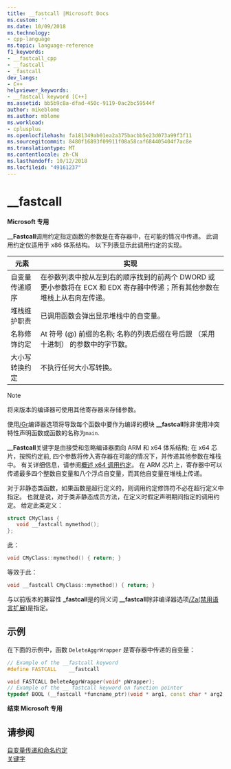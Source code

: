 ```yaml
---
title: __fastcall |Microsoft Docs
ms.custom: ''
ms.date: 10/09/2018
ms.technology:
- cpp-language
ms.topic: language-reference
f1_keywords:
- __fastcall_cpp
- __fastcall
- _fastcall
dev_langs:
- C++
helpviewer_keywords:
- __fastcall keyword [C++]
ms.assetid: bb5b9c8a-dfad-450c-9119-0ac2bc59544f
author: mikeblome
ms.author: mblome
ms.workload:
- cplusplus
ms.openlocfilehash: fa181349ab01ea2a375bacbb5e23d073a99f3f11
ms.sourcegitcommit: 8480f16893f09911f08a58caf684405404f7ac8e
ms.translationtype: MT
ms.contentlocale: zh-CN
ms.lasthandoff: 10/12/2018
ms.locfileid: "49161237"
---
```

# <a name="fastcall"></a>__fastcall

**Microsoft 专用**

**__Fastcall**调用约定指定函数的参数是在寄存器中，在可能的情况中传递。 此调用约定仅适用于 x86 体系结构。 以下列表显示此调用约定的实现。

|元素|实现|
|-------------|--------------------|
|自变量传递顺序|在参数列表中按从左到右的顺序找到的前两个 DWORD 或更小参数将在 ECX 和 EDX 寄存器中传递；所有其他参数在堆栈上从右向左传递。|
|堆栈维护职责|已调用函数会弹出显示堆栈中的自变量。|
|名称修饰约定|At 符号 (\@) 前缀的名称; 名称的列表后缀在号后跟 （采用十进制） 的参数中的字节数。|
|大小写转换约定|不执行任何大小写转换。|

> [!NOTE]
>  将来版本的编译器可使用其他寄存器来存储参数。

使用[/Gr](../build/reference/gd-gr-gv-gz-calling-convention.md)编译器选项将导致每个函数中要作为编译的模块 **__fastcall**除非使用冲突特性声明函数或函数的名称为`main`.

**__Fastcall**关键字是由接受和忽略编译器面向 ARM 和 x64 体系结构; 在 x64 芯片，按照约定前, 四个参数将传入寄存器在可能的情况下，并传递其他参数在堆栈中。 有关详细信息，请参阅[概述 x64 调用约定](../build/overview-of-x64-calling-conventions.md)。 在 ARM 芯片上，寄存器中可以传递最多四个整数自变量和八个浮点自变量，而其他自变量在堆栈上传递。

对于非静态类函数，如果函数是超行定义的，则调用约定修饰符不必在超行定义中指定。 也就是说，对于类非静态成员方法，在定义时假定声明期间指定的调用约定。 给定此类定义：

```cpp
struct CMyClass {
   void __fastcall mymethod();
};
```

此：

```cpp
void CMyClass::mymethod() { return; }
```

等效于此：

```cpp
void __fastcall CMyClass::mymethod() { return; }
```

与以前版本的兼容性 **_fastcall**是的同义词 **__fastcall**除非编译器选项[/Za\(禁用语言扩展)](../build/reference/za-ze-disable-language-extensions.md)是指定。

## <a name="example"></a>示例

在下面的示例中，函数 `DeleteAggrWrapper` 是寄存器中传递的自变量：

```cpp
// Example of the __fastcall keyword
#define FASTCALL    __fastcall

void FASTCALL DeleteAggrWrapper(void* pWrapper);
// Example of the __ fastcall keyword on function pointer
typedef BOOL (__fastcall *funcname_ptr)(void * arg1, const char * arg2, DWORD flags, ...);
```

**结束 Microsoft 专用**

## <a name="see-also"></a>请参阅

[自变量传递和命名约定](../cpp/argument-passing-and-naming-conventions.md)<br/>
[关键字](../cpp/keywords-cpp.md)
